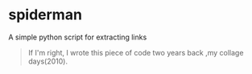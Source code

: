 spiderman
=========

A simple python script for extracting links

>If I'm right, I wrote this piece of code two years back ,my collage days(2010).
